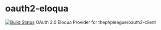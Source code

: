 # oauth2-eloqua
[![Build Status](https://img.shields.io/travis/permiakov/oauth2-eloqua/master.svg?style=flat-square)](https://travis-ci.org/permiakov/oauth2-eloqua)
OAuth 2.0 Eloqua Provider for thephpleague/oauth2-client

